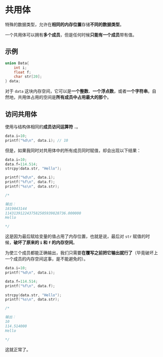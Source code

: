 # 共用体
特殊的数据类型，允许在**相同的内存位置**存储**不同的数据类型**。

一个共用体可以拥有**多个成员**，但是任何时候**只能有一个成员**带有值。

## 示例
```c
union Data{
    int i;
    float f;
    char str[20];
} data;
```

对于 `data` 这块内存空间，它可以是**一个整数**、**一个浮点数**，或者**一个字符串**。自然地，共用体占用的空间是**所有成员中占用最大的那个**。

## 访问共用体
使用与结构体相同的**成员访问运算符 `.`**。

```c
data.i=10;
printf("%d\n", data.i); // 10
```

但是，如果我同时对共用体中的所有成员同时赋值，却会出现以下结果：

```c
data.i=10;
data.f=114.514;
strcpy(data.str, "Hello");

printf("%d\n", data.i);
printf("%f\n", data.f);
printf("%s\n", data.str);

/*

输出：
1819043144
1143139122437582505939828736.000000
Hello

*/
```

这是因为最后赋给变量的值占用了内存位置，也就是说，最后对 `str` 赋值的时候，**破坏了原来的 `i` 和 `f` 的内存空间**。

为使三个成员都能正确输出，我们只需要**在覆写之前把它输出就行了**（毕竟破坏上一个成员的内存空间这事，是不能避免的）。

```c
data.i=10;
printf("%d\n", data.i);

data.f=114.514;
printf("%f\n", data.f);
    
strcpy(data.str, "Hello");
printf("%s\n", data.str);

/*

输出：
10
114.514000
Hello

*/
```

这就正常了。
